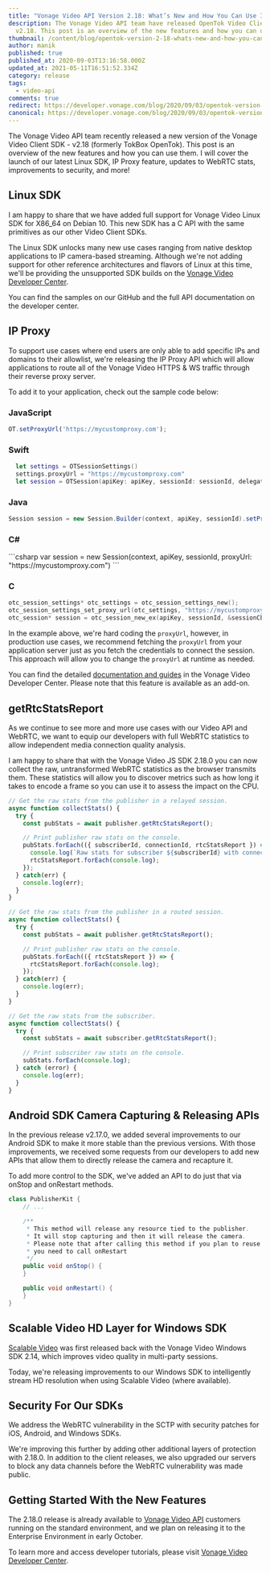 ```yaml
---
title: "Vonage Video API Version 2.18: What’s New and How You Can Use It"
description: The Vonage Video API team have released OpenTok Video Client SDK
  v2.18. This post is an overview of the new features and how you can use them.
thumbnail: /content/blog/opentok-version-2-18-whats-new-and-how-you-can-use-it/Blog_SDK-Updates_1200x600-1.png
author: manik
published: true
published_at: 2020-09-03T13:16:58.000Z
updated_at: 2021-05-11T16:51:52.334Z
category: release
tags:
  - video-api
comments: true
redirect: https://developer.vonage.com/blog/2020/09/03/opentok-version-2-18-whats-new-and-how-you-can-use-it
canonical: https://developer.vonage.com/blog/2020/09/03/opentok-version-2-18-whats-new-and-how-you-can-use-it
---
```


The Vonage Video API team recently released a new version of the Vonage Video Client SDK - v2.18 (formerly TokBox OpenTok). This post is an overview of the new features and how you can use them. I will cover the launch of our latest Linux SDK, IP Proxy feature, updates to WebRTC stats, improvements to security, and more!

## Linux SDK

I am happy to share that we have added full support for Vonage Video Linux SDK for X86_64 on Debian 10. This new SDK has a C API with the same primitives as our other Video Client SDKs.

The Linux SDK unlocks many new use cases ranging from native desktop applications to IP camera-based streaming. Although we're not adding support for other reference architectures and flavors of Linux at this time, we'll be providing the unsupported SDK builds on the [Vonage Video Developer Center](https://tokbox.com/developer/).

You can find the samples on our GitHub and the full API documentation on the developer center.

## IP Proxy

To support use cases where end users are only able to add specific IPs and domains to their allowlist, we're releasing the IP Proxy API which will allow applications to route all of the Vonage Video HTTPS & WS traffic through their reverse proxy server.

To add it to your application, check out the sample code below: 

### JavaScript
```javascript
OT.setProxyUrl('https://mycustomproxy.com');
```

### Swift
```swift
  let settings = OTSessionSettings()
  settings.proxyUrl = "https://mycustomproxy.com"
  let session = OTSession(apiKey: apiKey, sessionId: sessionId, delegate: self, settings: settings)
```

### Java
```java
Session session = new Session.Builder(context, apiKey, sessionId).setProxyUrl("https://mycustomproxy.com").build();
```
<h3>C#</h3>
```csharp
var session = new Session(context, apiKey, sessionId, proxyUrl: "https://mycustomproxy.com")
```

### C
```c
otc_session_settings* otc_settings = otc_session_settings_new();
otc_session_settings_set_proxy_url(otc_settings, "https://mycustomproxy.com");
otc_session* session = otc_session_new_ex(apiKey, sessionId, &sessionCb, otc_settings);
```

In the example above, we're hard coding the `proxyUrl`, however, in production use cases, we recommend fetching the `proxyUrl` from your application server just as you fetch the credentials to connect the session. This approach will allow you to change the `proxyUrl` at runtime as needed.

You can find the detailed [documentation and guides](https://tokbox.com/developer/guides/ip-proxy/) in the Vonage Video Developer Center. Please note that this feature is available as an add-on. 

## getRtcStatsReport

As we continue to see more and more use cases with our Video API and WebRTC, we want to equip our developers with full WebRTC statistics to allow independent media connection quality analysis.

I am happy to share that with the Vonage Video JS SDK 2.18.0 you can now collect the raw, untransformed WebRTC statistics as the browser transmits them. These statistics will allow you to discover metrics such as how long it takes to encode a frame so you can use it to assess the impact on the CPU.

```javascript
// Get the raw stats from the publisher in a relayed session.
async function collectStats() {
  try {
    const pubStats = await publisher.getRtcStatsReport();

    // Print publisher raw stats on the console.
    pubStats.forEach(({ subscriberId, connectionId, rtcStatsReport }) => {
      console.log(`Raw stats for subscriber ${subscriberId} with connectionId ${connectionId}`);
      rtcStatsReport.forEach(console.log);
    });
  } catch(err) {
    console.log(err);
  }
}

// Get the raw stats from the publisher in a routed session.
async function collectStats() {
  try {
    const pubStats = await publisher.getRtcStatsReport();

    // Print publisher raw stats on the console.
    pubStats.forEach(({ rtcStatsReport }) => {
      rtcStatsReport.forEach(console.log);
    });
  } catch(err) {
    console.log(err);
  }
}

// Get the raw stats from the subscriber.
async function collectStats() {
  try {
    const subStats = await subscriber.getRtcStatsReport();

    // Print subscriber raw stats on the console.
    subStats.forEach(console.log);
  } catch (error) {
    console.log(err);
  }
}
```

## Android SDK Camera Capturing & Releasing APIs

In the previous release v2.17.0, we added several improvements to our Android SDK to make it more stable than the previous versions. With those improvements, we received some requests from our developers to add new APIs that allow them to directly release the camera and recapture it.

To add more control to the SDK, we've added an API to do just that via onStop and onRestart methods.

```java
class PublisherKit {
    // ...

    /**
     * This method will release any resource tied to the publisher.
     * It will stop capturing and then it will release the camera.
     * Please note that after calling this method if you plan to reuse the publisher again
     * you need to call onRestart
     */
    public void onStop() {
    }

    public void onRestart() {
    }
}
```


## Scalable Video HD Layer for Windows SDK

[Scalable Video](https://tokbox.com/developer/guides/scalable-video/) was first released back with the Vonage Video Windows SDK 2.14, which improves video quality in multi-party sessions.

Today, we're releasing improvements to our Windows SDK to intelligently stream HD resolution when using Scalable Video (where available).

## Security For Our SDKs

We address the WebRTC vulnerability in the SCTP with security patches for iOS, Android, and Windows SDKs.

We're improving this further by adding other additional layers of protection with 2.18.0. In addition to the client releases, we also upgraded our servers to block any data channels before the WebRTC vulnerability was made public.
 
## Getting Started With the New Features
The 2.18.0 release is already available to [Vonage Video API](https://www.vonage.com/communications-apis/video/) customers running on the standard environment, and we plan on releasing it to the Enterprise Environment in early October.

To learn more and access developer tutorials, please visit [Vonage Video Developer Center](https://tokbox.com/developer/). 

